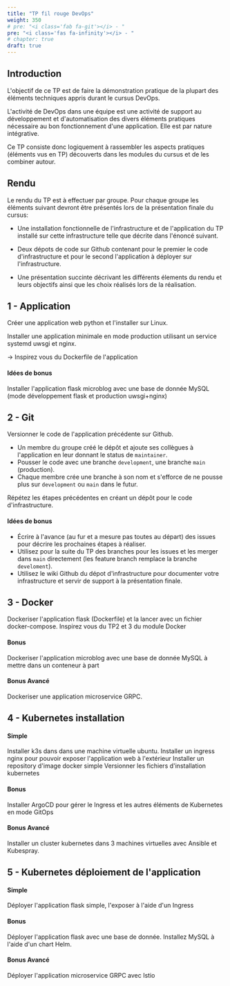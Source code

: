 ```yaml
---
title: "TP fil rouge DevOps"
weight: 350
# pre: "<i class='fab fa-git'></i> - "
pre: "<i class='fas fa-infinity'></i> - "
# chapter: true
draft: true
---
```


## Introduction

L'objectif de ce TP est de faire la démonstration pratique de la plupart des éléments techniques appris durant le cursus DevOps.

L'activité de DevOps dans une équipe est une activité de support au développement et d'automatisation des divers éléments pratiques nécessaire au bon fonctionnement d'une application. Elle est par nature intégrative.

Ce TP consiste donc logiquement à rassembler les aspects pratiques (éléments vus en TP) découverts dans les modules du cursus et de les combiner autour.

## Rendu

Le rendu du TP est à effectuer par groupe. Pour chaque groupe les éléments suivant devront être présentés lors de la présentation finale du cursus:

- Une installation fonctionnelle de l'infrastructure et de l'application du TP installé sur cette infrastructure telle que décrite dans l'énoncé suivant.

- Deux dépots de code sur Github contenant pour le premier le code d'infrastructure et pour le second l'application à déployer sur l'infrastructure.

- Une présentation succinte décrivant les différents élements du rendu et leurs objectifs ainsi que les choix réalisés lors de la réalisation.

## 1 - Application

Créer une application web python et l'installer sur Linux.

Installer une application minimale en mode production utilisant un service systemd uwsgi et nginx.

-> Inspirez vous du Dockerfile de l'application

#### Idées de bonus

Installer l'application flask microblog avec une base de donnée MySQL (mode développement flask et production uwsgi+nginx)

## 2 - Git

Versionner le code de l'application précédente sur Github.

- Un membre du groupe créé le dépôt et ajoute ses collègues à l'application en leur donnant le status de `maintainer`.
- Pousser le code avec une branche `development`, une branche `main` (production).
- Chaque membre crée une branche à son nom et s'efforce de ne pousse plus sur `development` ou `main` dans le futur.

Répétez les étapes précédentes en créant un dépôt pour le code d'infrastructure.

#### Idées de bonus

- Écrire à l'avance (au fur et a mesure pas toutes au départ) des issues pour décrire les prochaines étapes à réaliser.
- Utilisez pour la suite du TP des branches pour les issues et les merger dans `main` directement (les feature branch remplace la branche `develoment`).
- Utilisez le wiki Github du dépot d'infrastructure pour documenter votre infrastructure et servir de support à la présentation finale.

## 3 - Docker

Dockeriser l'application flask (Dockerfile) et la lancer avec un fichier docker-compose. Inspirez vous du TP2 et 3 du module Docker

#### Bonus

Dockeriser l'application microblog avec une base de donnée MySQL à mettre dans un conteneur à part

#### Bonus Avancé

Dockeriser une application microservice GRPC.

## 4 - Kubernetes installation

#### Simple

Installer k3s dans dans une machine virtuelle ubuntu.
Installer un ingress nginx pour pouvoir exposer l'application web à l'extérieur
Installer un repository d'image docker simple
Versionner les fichiers d'installation kubernetes

#### Bonus

Installer ArgoCD pour gérer le Ingress et les autres éléments de Kubernetes en mode GitOps

#### Bonus Avancé

Installer un cluster kubernetes dans 3 machines virtuelles avec Ansible et Kubespray.

## 5 - Kubernetes déploiement de l'application

#### Simple

Déployer l'application flask simple, l'exposer à l'aide d'un Ingress

#### Bonus

Déployer l'application flask avec une base de donnée. Installez MySQL à l'aide d'un chart Helm.

#### Bonus Avancé

Déployer l'application microservice GRPC avec Istio

<!--
## Ansible et Amazon Web Service

#### Simple

Écrire un playbook Ansible de provisionning de DNS avec AWS (pour pointer sur le cluster Kubernetes)

#### Bonus

Écrire un déploiement Ansible de l'application web (simple ou avec mysql) sur un VPS Amazon Web Service.

## Testing

#### Simple

Ecrire quelques tests unitaires et d'intégration

#### Bonus

Bootstrapper la base de données pour les tests d'intégration

#### Bonus avancé

Écrire des tests pour l'application GRPC

## Jenkins

#### Simple

Installer Jenkins avec un chart Helm
Créer un Pipeline as Code pour lancer les tests
Créer un Stage pour construire, pousser l'image docker et effectuer le déploiement dans Kubernetes si les tests sont concluants.

#### Bonus

Lancer et bootstrapper une BDD de test pour les tests d'intégration
Gérer Jenkins à l'aide de ArgoCD

#### Bonus Avancé

Adapter la CI et la CD à l'application GRPC

## Monitoring

#### Simple

Installer ELK dans le cluster.
Envoyer les logs des conteneurs Docker dans la suite ELK.

#### Bonus
Personnaliser un dashboard de monitoring de l'application dans Kibana -->
